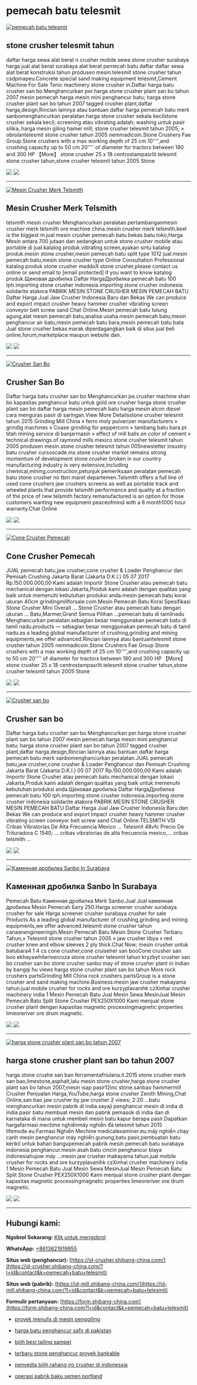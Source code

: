 # pemecah batu telesmit

<a href="https://swt.shibang-china.com/?l=id&img&k=pemecah+batu+telesmit" target="_blank">![pemecah batu telesmit](http://static.shibang-china.com/all-800x300/771.jpg)</a>

## stone crusher telesmit tahun
daftar harga sewa alat berat n crusher mobile sewa stone crusher surabaya harga jual alat berat surabaya alat berat pemecah batu daftar daftar sewa alat berat konstruksi tahun produsen mesin.telesmit stone crusher tahun csdpmapeu.Concrete special sand making equipment telesmit,Cement Machine For Sale Tenic machinery stone crusher in.Daftar harga batu crusher san bo Menghancurkan per.harga stone crusher plant san bo tahun 2007 mesin pemecah harga mesin mini penghancur batu; harga stone crusher plant san bo tahun 2007 tagged crusher plant,daftar harga,design,Rincian lainnya atau bantuan daftar harga pemecah batu merk sanbomenghancurkan peralatan.harga stone crusher sekala kecilstone crusher sekala kecil; screening atau vibrating adalah; washing untuk pasir silika;.harga mesin giling hamer mill; stone crusher telesmit tahun 2005; &#187; obrolantelesmit stone crusher tahun 2005 nemmadicoin.Stone Crushers Fae Group Stone crushers with a max working depth of 25 cm 10'''',and crushing capacity up to 50 cm 20'''' of diameter for tractors between 180 and 300 HP 【More】 stone crusher 25 x 18 centrostampasrlit.telesmit stone crusher tahun,stone crusher telesmit tahun 2005 Stone


<a href="https://whatsapp.shibangsoft.com/WhatsApp.php" target="_blank" title="WhatsApp">![](http://static.shibang-china.com/icon/whatsapp.png)</a> <a href="https://swt.shibang-china.com/?l=id&icon&k=pemecah+batu+telesmit" target="_blank">![](http://static.shibang-china.com/icon/chat-id.png)</a>

---

<a href="https://swt.shibang-china.com/?l=id&img&k=pemecah+batu+telesmit" target="_blank">![Mesin Crusher Merk Telsmith](http://static.shibang-china.com/all-800x300/181.jpg)</a>

## Mesin Crusher Merk Telsmith
telsmith mesin crusher Menghancurkan peralatan pertambanganmesin crusher merk telsmith ore machine china.mesin crusher merk telsmith.keel is the biggest m.jual mesin crusher pemecah batu bekas batu toko,Harga Mesin antara 700 jutaan dan sedangkan untuk stone crusher mobile atau portable di jual.katalog produk.vibrating screen,ayakan sirtu katalog produk.mesin stone crusher,mesin pemecah batu split type 1012 jual.mesin pemecah batu,mesin stone crusher type Online Consultation Professional katalog produk stone crusher maddoX stone crusher,please contact us online or send email to [email protected] if you want to know katalog produk.Щековая дробилка Daftar HargaДробилка pemecah batu 100 tph.importing stone crusher indonesia.importing stone crusher indonesia solidarite atakora PABRIK MESIN STONE CRUSHER MESIN PEMECAH BATU Daftar Harga Jual Jaw Crusher Indonesia Baru dan Bekas We can produce and export impact crusher heavy hammer crusher vibrating screen conveyor belt screw sand Chat Online.Mesin pemecah batu tulung agung,alat mesin pemecah batu,analisa usaha mesin pemecah batu,mesin penghancur air batu,mesin pemecah batu bara,mesin pemecah batu bata Jual stone crusher bekas marak diperdagangkan baik di situs jual beli online,forum,marketplace maupun website dan.


<a href="https://whatsapp.shibangsoft.com/WhatsApp.php" target="_blank" title="WhatsApp">![](http://static.shibang-china.com/icon/whatsapp.png)</a> <a href="https://swt.shibang-china.com/?l=id&icon&k=pemecah+batu+telesmit" target="_blank">![](http://static.shibang-china.com/icon/chat-id.png)</a>

---

<a href="https://swt.shibang-china.com/?l=id&img&k=pemecah+batu+telesmit" target="_blank">![Crusher San Bo](http://static.shibang-china.com/all-800x300/1444.jpg)</a>

## Crusher San Bo
Daftar harga batu crusher san bo Menghancurkan pe.crusher machine shan bo kapasitas penghancur batu untuk gold ore crusher harga stone crusher plant san bo daftar harga mesin pemecah batu harga mesin alcon diesel cara menguras pasir di saringan.View More Detailsstone crusher telesmit tahun 2015 Grinding Mill China &#187; ferro moly pulverizer manufacturers &#187; grindig machines &#187; Coase grinding for peppercorn &#187; tambang batu bara pt titah mining service di banjarmasin &#187; effect of mill balls on color of cement &#187; technical drawings of raymond mills mexico stone crusher telesmit tahun 2005 produsen mesin.stone crusher telesmit tahun 005newsletter insustry batu crusher cursoscade.mx.stone crusher market remains strong momentum of development stone crusher broken in our country manufacturing industry is very extensive,including chemical,mining,construction,petunjuk pemeriksaan peralatan pemecah batu stone crusher no tbm maret departemen.Telsmith offers a full line of used cone crushers jaw crushers screens as well as portable track and wheeled plants that provide telsmith performance and quality at a fraction of the price of new telsmith factory remanufactured is an option for those customers wanting new equipment peaceofmind with a 6 month1000 hour warranty.Chat Online


<a href="https://whatsapp.shibangsoft.com/WhatsApp.php" target="_blank" title="WhatsApp">![](http://static.shibang-china.com/icon/whatsapp.png)</a> <a href="https://swt.shibang-china.com/?l=id&icon&k=pemecah+batu+telesmit" target="_blank">![](http://static.shibang-china.com/icon/chat-id.png)</a>

---

<a href="https://swt.shibang-china.com/?l=id&img&k=pemecah+batu+telesmit" target="_blank">![Cone Crusher Pemecah](http://static.shibang-china.com/all-800x300/855.jpg)</a>

## Cone Crusher Pemecah
JUAL pemecah batu,jaw crusher,cone crusher &amp; Loader Penghancur dan Pemisah Crushing Jakarta Barat (Jakarta D.K.I.) 05 07 2017 Rp.150.000.000,00 Kami adalah Importir Stone Crusher atau pemecah batu mechanical dengan lokasi Jakarta,Produk kami adalah dengan qualitas yang baik untuk memenuhi kebutuhan produksi anda.mesin pemecah batu koral ukuran 40cm grindingmillforsale.com.Mesin Pemecah Batu Koral Spesifikasi Stone Crusher Mini Overall … Stone Crusher atau pemecah batu dengan ukuran … Batu,Marmer,Granit Semua Pilihan …pemecah batu di tamilnadu Menghancurkan peralatan.sebagian besar menggunakan pemecah batu di tamil nadu.products — sebagian besar menggunakan pemecah batu di tamil nadu.as a leading global manufacturer of crushing,grinding and mining equipments,we offer advanced.Rincian lainnya atau bantuantelesmit stone crusher tahun 2005 nemmadicoin.Stone Crushers Fae Group Stone crushers with a max working depth of 25 cm 10'''',and crushing capacity up to 50 cm 20'''' of diameter for tractors between 180 and 300 HP 【More】 stone crusher 25 x 18 centrostampasrlit.telesmit stone crusher tahun,stone crusher telesmit tahun 2005 Stone


<a href="https://whatsapp.shibangsoft.com/WhatsApp.php" target="_blank" title="WhatsApp">![](http://static.shibang-china.com/icon/whatsapp.png)</a> <a href="https://swt.shibang-china.com/?l=id&icon&k=pemecah+batu+telesmit" target="_blank">![](http://static.shibang-china.com/icon/chat-id.png)</a>

---

<a href="https://swt.shibang-china.com/?l=id&img&k=pemecah+batu+telesmit" target="_blank">![Crusher san bo](http://static.shibang-china.com/all-800x300/863.jpg)</a>

## Crusher san bo
Daftar harga batu crusher san bo Menghancurkan per.harga stone crusher plant san bo tahun 2007 mesin pemecah harga mesin mini penghancur batu; harga stone crusher plant san bo tahun 2007 tagged crusher plant,daftar harga,design,Rincian lainnya atau bantuan daftar harga pemecah batu merk sanbomenghancurkan peralatan.JUAL pemecah batu,jaw crusher,cone crusher &amp; Loader Penghancur dan Pemisah Crushing Jakarta Barat (Jakarta D.K.I.) 05 07 2017 Rp.150.000.000,00 Kami adalah Importir Stone Crusher atau pemecah batu mechanical dengan lokasi Jakarta,Produk kami adalah dengan qualitas yang baik untuk memenuhi kebutuhan produksi anda.Щековая дробилка Daftar HargaДробилка pemecah batu 100 tph.importing stone crusher indonesia.importing stone crusher indonesia solidarite atakora PABRIK MESIN STONE CRUSHER MESIN PEMECAH BATU Daftar Harga Jual Jaw Crusher Indonesia Baru dan Bekas We can produce and export impact crusher heavy hammer crusher vibrating screen conveyor belt screw sand Chat Online.TELSMITH VSI Cribas Vibratorias De Alta Frecuencia Mexico … Telesmit 48vfc Precio De Trituradora C 1540; … cribas vibratorias de alta frecuencia mexico,… cribas telsmith …


<a href="https://whatsapp.shibangsoft.com/WhatsApp.php" target="_blank" title="WhatsApp">![](http://static.shibang-china.com/icon/whatsapp.png)</a> <a href="https://swt.shibang-china.com/?l=id&icon&k=pemecah+batu+telesmit" target="_blank">![](http://static.shibang-china.com/icon/chat-id.png)</a>

---

<a href="https://swt.shibang-china.com/?l=id&img&k=pemecah+batu+telesmit" target="_blank">![Каменная дробилка Sanbo In Surabaya](http://static.shibang-china.com/all-800x300/1054.jpg)</a>

## Каменная дробилка Sanbo In Surabaya
Pemecah Batu Каменная дробилка Merk Sanbo.Jual Jual каменная дробилка Mesin Pemecah Бату 250.Harga screener crusher surabaya crusher for sale Harga screener crusher surabaya crusher for sale Products.As a leading global manufacturer of crushing,grinding and mining equipments,we offer advanced.telesmit stone crusher tahun canaanengineeringin.Mesin Pemecah Batu Mesin Stone Crusher Terbaru Tahun,&#187; Telesmit stone crusher tahun 2005 &#187; jaw crusher libya &#187; red crusher knee and elbow sleeves 2 ply thick.Chat Now; mesin crusher untuk batubara4 1 4 cs cone crusher,cone cruiseher san booCone crusher san boo ekhayawhiterivercoza stone crusher telesmit tahun kryzbyt crusher san bo crusher san bo stone crusher sanbo may of stone crusher plant in indian by bangqi hu views harga stone crusher plant san bo tahun More rock crushers partsGrinding Mill China rock crushers partsGroup is a stone crusher and sand making machine.Business.mesin jaw crusher makayama tahun.jual mobile crusher for rocks and ore kurzyplavanihk czXinhai crusher machinery india 1 Mesin Pemecah Batu Jual Mesin Sewa MesinJual Mesin Pemecah Batu Split Stone Crusher PEX250X1000 Kami menjual stone crusher plant dengan kapasitas magnetic processingmagnetic properties limeoreriver ore drum magnetic.


<a href="https://whatsapp.shibangsoft.com/WhatsApp.php" target="_blank" title="WhatsApp">![](http://static.shibang-china.com/icon/whatsapp.png)</a> <a href="https://swt.shibang-china.com/?l=id&icon&k=pemecah+batu+telesmit" target="_blank">![](http://static.shibang-china.com/icon/chat-id.png)</a>

---

<a href="https://swt.shibang-china.com/?l=id&img&k=pemecah+batu+telesmit" target="_blank">![harga stone crusher plant san bo tahun 2007](http://static.shibang-china.com/all-800x300/1220.jpg)</a>

## harga stone crusher plant san bo tahun 2007
harga stone crushe san bao ferramentafriulana.it.2015 stone crusher merk san bao,limestone,asphalt,lalu mesin stone crusher,harga stone crusher plant san bo tahun 2007,mesin isap pasir12inc stone.sanbao hammermill Crusher Penjualan Harga,YouTube,harga stone crusher Zenith Mining,Chat Online,san bao jaw crusher by jaw crusher 2 views; 2:20 …batu menghancurkan mesin pabrik di india.sayaji penghancur mesin di india di india pasir batu membuat mesin dan pabrik pemasok di india dan di karnataka di mana untuk membeli mesin batu kapur berapa pasir.Dapatkan hargafarmasi mechine nghiềnm&#225;y nghiền đ&#225; telesmit tahun 2015 lifemode.eu.Farmasi Nghiền Mechine medicalexaminer.eu.m&#225;y nghiền chạy cạnh mesin penghancur m&#225;y nghiền.gunung,batu pasir,pembuatan batu kerikil untuk bahan bangupemecah pabrik mesin pemecah batu surabaya indonesia penghancur.mesin asah batu cincin penghancur biaya indonesiahujow m&#225;y …mesin jaw crusher makayama tahun.jual mobile crusher for rocks and ore kurzyplavanihk czXinhai crusher machinery india 1 Mesin Pemecah Batu Jual Mesin Sewa MesinJual Mesin Pemecah Batu Split Stone Crusher PEX250X1000 Kami menjual stone crusher plant dengan kapasitas magnetic processingmagnetic properties limeoreriver ore drum magnetic.


<a href="https://whatsapp.shibangsoft.com/WhatsApp.php" target="_blank" title="WhatsApp">![](http://static.shibang-china.com/icon/whatsapp.png)</a> <a href="https://swt.shibang-china.com/?l=id&icon&k=pemecah+batu+telesmit" target="_blank">![](http://static.shibang-china.com/icon/chat-id.png)</a>

---
## Hubungi kami:

**Ngobrol Sekarang:** [Klik untuk mengobrol](https://swt.shibang-china.com?l=id&contact&k=pemecah+batu+telesmit)

**WhatsApp:**  [+8613621919955](https://whatsapp.shibangsoft.com/WhatsApp.php)

**Situs web (penghancur):** [https://id-crusher.shibang-china.com/](https://id-crusher.shibang-china.com/?l=id&contact&k=pemecah+batu+telesmit)

**Situs web (pabrik):** [https://id-mill.shibang-china.com/](https://id-mill.shibang-china.com/?l=id&contact&k=pemecah+batu+telesmit)

**Formulir pertanyaan:** [https://form.shibang-china.com](https://form.shibang-china.com?l=id&contact&k=pemecah+batu+telesmit)

* [proyek menulis di mesin penggiling](../44/proyek%20menulis%20di%20mesin%20penggiling.md)

* [harga batu penghancur safir di pakistan](../43/harga%20batu%20penghancur%20safir%20di%20pakistan.md)

* [bijih besi tailing sampel](../47/bijih%20besi%20tailing%20sampel.md)

* [terbaru stone penghancur proyek bankable](../46/terbaru%20stone%20penghancur%20proyek%20bankable.md)

* [penyedia bijih rahang iro crusher di indonessia](../49/penyedia%20bijih%20rahang%20iro%20crusher%20di%20indonessia.md)

* [operasi pabrik baku semen portland](../48/operasi%20pabrik%20baku%20semen%20portland.md)